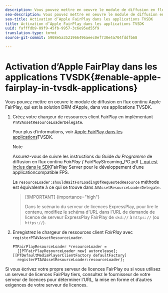 ```yaml
---
description: Vous pouvez mettre en oeuvre le module de diffusion en flux continu Apple FairPlay, qui est la solution DRM d’Apple, dans vos applications TVSDK.
seo-description: Vous pouvez mettre en oeuvre le module de diffusion en flux continu Apple FairPlay, qui est la solution DRM d’Apple, dans vos applications TVSDK.
seo-title: Activation d’Apple FairPlay dans les applications TVSDK
title: Activation d’Apple FairPlay dans les applications TVSDK
uuid: fafffdb9-09f9-45fb-9957-3c6e95ed55f9
translation-type: tm+mt
source-git-commit: 5908e5a3521966496aeec0ef730e4a704fddfb68

---
```



# Activation d’Apple FairPlay dans les applications TVSDK{#enable-apple-fairplay-in-tvsdk-applications}

Vous pouvez mettre en oeuvre le module de diffusion en flux continu Apple FairPlay, qui est la solution DRM d’Apple, dans vos applications TVSDK.

1. Créez votre chargeur de ressources client FairPlay en implémentant `PTAVAssetResourceLoaderDelegate`.

   Pour plus d’informations, voir [Apple FairPlay dans les applications](../../c-psdk-ios-1.4-drm-content-security/c-psdk-ios-1.4-apple-fairplay-tvsdk/c-psdk-ios-1.4-apple-fairplay-tvsdk.md)TVSDK.

   >[!NOTE]
   >
   >Assurez-vous de suivre les instructions du Guide *du Programme* de diffusion en flux continu *FairPlay (* FairPlayStreaming_PG.pdf [), qui est inclus dans le SDK](https://developer.apple.com/services-account/download?path=/Developer_Tools/FairPlay_Streaming_SDK/FairPlay_Streaming_Server_SDK.zip)FairPlay Server pour le développement d’une applicationcompatible FPS.

   La `resourceLoader:shouldWaitForLoadingOfRequestedResource` méthode est équivalente à ce qui se trouve dans `AVAssetResourceLoaderDelegate`.

   >[!IMPORTANT] {importance=&quot;high&quot;}
   >
   >Dans le scénario du serveur de licences ExpressPlay, pour lire le contenu, modifiez le schéma d’URL dans l’URL de demande de licence de serveur ExpressPlay FairPlay de `skd://` à `https://` (ou `https://`).

1. Enregistrez le chargeur de ressources client *FairPlay* avec `registerPTAVAssetResourceLoader`.

   ```
   PTFairPlayResourceLoader *resourceLoader =  
     [[PTFairPlayResourceLoader new] autorelease];  
   [[PTDefaultMediaPlayerClientFactory defaultFactory]  
     registerPTAVAssetResourceLoader:resourceLoader];
   ```

Si vous écrivez votre propre serveur de licences FairPlay ou si vous utilisez un serveur de licences FairPlay tiers, consultez le fournisseur de votre serveur de licences pour déterminer l’URL, la mise en forme et d’autres exigences de votre serveur de licences.
